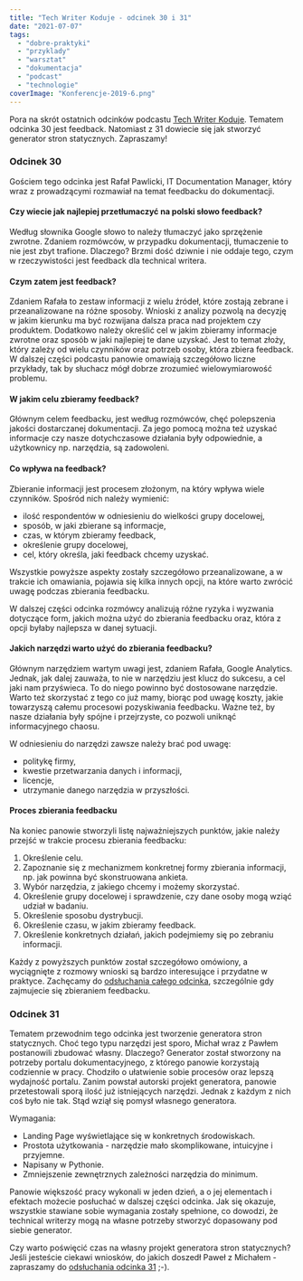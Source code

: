 ```yaml
---
title: "Tech Writer Koduje - odcinek 30 i 31"
date: "2021-07-07"
tags:
  - "dobre-praktyki"
  - "przyklady"
  - "warsztat"
  - "dokumentacja"
  - "podcast"
  - "technologie"
coverImage: "Konferencje-2019-6.png"
---
```


Pora na skrót ostatnich odcinków podcastu
[Tech Writer Koduje](https://techwriterkoduje.pl/). Tematem odcinka 30 jest
feedback. Natomiast z 31 dowiecie się jak stworzyć generator stron statycznych.
Zapraszamy!

### Odcinek 30

Gościem tego odcinka jest Rafał Pawlicki, IT Documentation Manager, który wraz z
prowadzącymi rozmawiał na temat feedbacku do dokumentacji.

#### Czy wiecie jak najlepiej przetłumaczyć na polski słowo feedback?

Według słownika Google słowo to należy tłumaczyć jako sprzężenie zwrotne.
Zdaniem rozmówców, w przypadku dokumentacji, tłumaczenie to nie jest zbyt
trafione. Dlaczego? Brzmi dość dziwnie i nie oddaje tego, czym w rzeczywistości
jest feedback dla technical writera.

#### Czym zatem jest feedback?

Zdaniem Rafała to zestaw informacji z wielu źródeł, które zostają zebrane i
przeanalizowane na różne sposoby. Wnioski z analizy pozwolą na decyzję w jakim
kierunku ma być rozwijana dalsza praca nad projektem czy produktem. Dodatkowo
należy określić cel w jakim zbieramy informacje zwrotne oraz sposób w jaki
najlepiej te dane uzyskać. Jest to temat złoży, który zależy od wielu czynników
oraz potrzeb osoby, która zbiera feedback. W dalszej części podcastu panowie
omawiają szczegółowo liczne przykłady, tak by słuchacz mógł dobrze zrozumieć
wielowymiarowość problemu.

#### W jakim celu zbieramy feedback?

Głównym celem feedbacku, jest według rozmówców, chęć polepszenia jakości
dostarczanej dokumentacji. Za jego pomocą można też uzyskać informacje czy nasze
dotychczasowe działania były odpowiednie, a użytkownicy np. narzędzia, są
zadowoleni.

#### Co wpływa na feedback?

Zbieranie informacji jest procesem złożonym, na który wpływa wiele czynników.
Spośród nich należy wymienić:

- ilość respondentów w odniesieniu do wielkości grupy docelowej,
- sposób, w jaki zbierane są informacje,
- czas, w którym zbieramy feedback,
- określenie grupy docelowej,
- cel, który określa, jaki feedback chcemy uzyskać.

Wszystkie powyższe aspekty zostały szczegółowo przeanalizowane, a w trakcie ich
omawiania, pojawia się kilka innych opcji, na które warto zwrócić uwagę podczas
zbierania feedbacku.

W dalszej części odcinka rozmówcy analizują różne ryzyka i wyzwania dotyczące
form, jakich można użyć do zbierania feedbacku oraz, która z opcji byłaby
najlepsza w danej sytuacji.

#### Jakich narzędzi warto użyć do zbierania feedbacku?

Głównym narzędziem wartym uwagi jest, zdaniem Rafała, Google Analytics. Jednak,
jak dalej zauważa, to nie w narzędziu jest klucz do sukcesu, a cel jaki nam
przyświeca. To do niego powinno być dostosowane narzędzie. Warto też skorzystać
z tego co już mamy, biorąc pod uwagę koszty, jakie towarzyszą całemu procesowi
pozyskiwania feedbacku. Ważne też, by nasze działania były spójne i przejrzyste,
co pozwoli uniknąć informacyjnego chaosu.

W odniesieniu do narzędzi zawsze należy brać pod uwagę:

- politykę firmy,
- kwestie przetwarzania danych i informacji,
- licencje,
- utrzymanie danego narzędzia w przyszłości.

#### Proces zbierania feedbacku

Na koniec panowie stworzyli listę najważniejszych punktów, jakie należy przejść
w trakcie procesu zbierania feedbacku:

1. Określenie celu.
2. Zapoznanie się z mechanizmem konkretnej formy zbierania informacji, np. jak
   powinna być skonstruowana ankieta.
3. Wybór narzędzia, z jakiego chcemy i możemy skorzystać.
4. Określenie grupy docelowej i sprawdzenie, czy dane osoby mogą wziąć udział w
   badaniu.
5. Określenie sposobu dystrybucji.
6. Określenie czasu, w jakim zbieramy feedback.
7. Określenie konkretnych działań, jakich podejmiemy się po zebraniu informacji.

Każdy z powyższych punktów został szczegółowo omówiony, a wyciągnięte z rozmowy
wnioski są bardzo interesujące i przydatne w praktyce. Zachęcamy do
[odsłuchania całego odcinka](https://techwriterkoduje.pl/blog/2021/05/19/feedback-do-dokumentacji),
szczególnie gdy zajmujecie się zbieraniem feedbacku.

### Odcinek 31

Tematem przewodnim tego odcinka jest tworzenie generatora stron statycznych.
Choć tego typu narzędzi jest sporo, Michał wraz z Pawłem postanowili zbudować
własny. Dlaczego? Generator został stworzony na potrzeby portalu
dokumentacyjnego, z którego panowie korzystają codziennie w pracy. Chodziło o
ułatwienie sobie procesów oraz lepszą wydajność portalu. Zanim powstał autorski
projekt generatora, panowie przetestowali sporą ilość już istniejących narzędzi.
Jednak z każdym z nich coś było nie tak. Stąd wziął się pomysł własnego
generatora.

Wymagania:

- Landing Page wyświetlające się w konkretnych środowiskach.
- Prostota użytkowania - narzędzie mało skomplikowane, intuicyjne i przyjemne.
- Napisany w Pythonie.
- Zmniejszenie zewnętrznych zależności narzędzia do minimum.

Panowie większość pracy wykonali w jeden dzień, a o jej elementach i efektach
możecie posłuchać w dalszej części odcinka. Jak się okazuje, wszystkie stawiane
sobie wymagania zostały spełnione, co dowodzi, że technical writerzy mogą na
własne potrzeby stworzyć dopasowany pod siebie generator.

Czy warto poświęcić czas na własny projekt generatora stron statycznych? Jeśli
jesteście ciekawi wniosków, do jakich doszedł Paweł z Michałem - zapraszamy do
[odsłuchania odcinka 31](https://techwriterkoduje.pl/blog/2021/07/03/prosty-jak-budowa-cepa)
;-).
